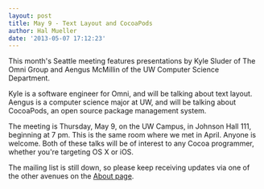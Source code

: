 ```yaml
---
layout: post
title: May 9 - Text Layout and CocoaPods
author: Hal Mueller
date: '2013-05-07 17:12:23'
---
```


This month's Seattle meeting features presentations by Kyle Sluder of The Omni Group and Aengus McMillin of the UW Computer Science Department. 

Kyle is a software engineer for Omni, and will be talking about text layout. Aengus is a computer science major at UW, and will be talking about CocoaPods, an open source package management system.

The meeting is Thursday, May 9, on the UW Campus, in Johnson Hall 111, beginning at 7 pm. This is the same room where we met in April. Anyone is welcome. Both of these talks will be of interest to any Cocoa programmer, whether you're targeting OS X or iOS.

The mailing list is still down, so please keep receiving updates via one of the other avenues on the [About page][about].

[about]: /about.html

